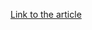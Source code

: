 [Link to the article](https://cloud.google.com/blog/topics/threat-intelligence/russian-espionage-influence-ukrainian-military-recruits-anti-mobilization-narratives/)
